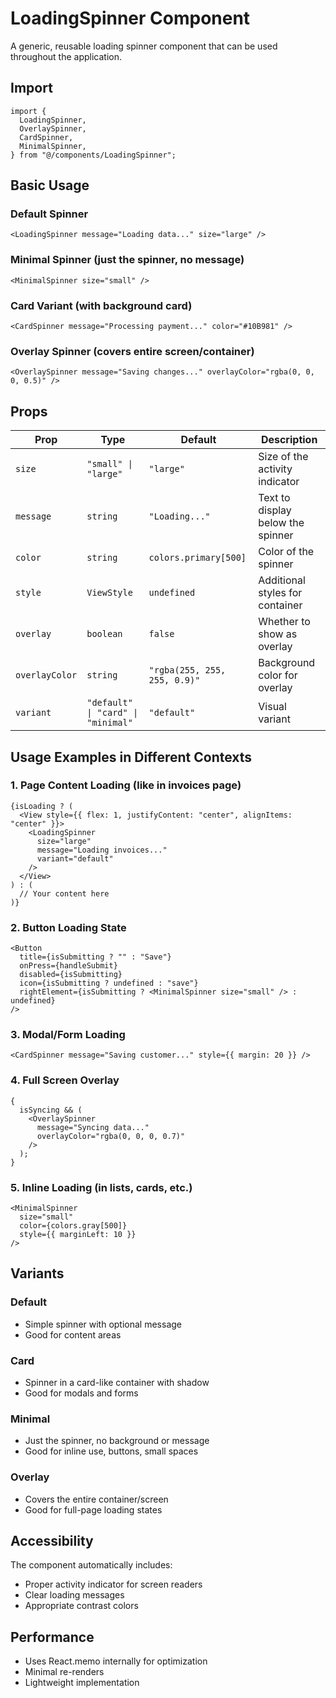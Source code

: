 # LoadingSpinner Component

A generic, reusable loading spinner component that can be used throughout the application.

## Import

```tsx
import {
  LoadingSpinner,
  OverlaySpinner,
  CardSpinner,
  MinimalSpinner,
} from "@/components/LoadingSpinner";
```

## Basic Usage

### Default Spinner

```tsx
<LoadingSpinner message="Loading data..." size="large" />
```

### Minimal Spinner (just the spinner, no message)

```tsx
<MinimalSpinner size="small" />
```

### Card Variant (with background card)

```tsx
<CardSpinner message="Processing payment..." color="#10B981" />
```

### Overlay Spinner (covers entire screen/container)

```tsx
<OverlaySpinner message="Saving changes..." overlayColor="rgba(0, 0, 0, 0.5)" />
```

## Props

| Prop           | Type                               | Default                      | Description                       |
| -------------- | ---------------------------------- | ---------------------------- | --------------------------------- |
| `size`         | `"small" \| "large"`               | `"large"`                    | Size of the activity indicator    |
| `message`      | `string`                           | `"Loading..."`               | Text to display below the spinner |
| `color`        | `string`                           | `colors.primary[500]`        | Color of the spinner              |
| `style`        | `ViewStyle`                        | `undefined`                  | Additional styles for container   |
| `overlay`      | `boolean`                          | `false`                      | Whether to show as overlay        |
| `overlayColor` | `string`                           | `"rgba(255, 255, 255, 0.9)"` | Background color for overlay      |
| `variant`      | `"default" \| "card" \| "minimal"` | `"default"`                  | Visual variant                    |

## Usage Examples in Different Contexts

### 1. Page Content Loading (like in invoices page)

```tsx
{isLoading ? (
  <View style={{ flex: 1, justifyContent: "center", alignItems: "center" }}>
    <LoadingSpinner
      size="large"
      message="Loading invoices..."
      variant="default"
    />
  </View>
) : (
  // Your content here
)}
```

### 2. Button Loading State

```tsx
<Button
  title={isSubmitting ? "" : "Save"}
  onPress={handleSubmit}
  disabled={isSubmitting}
  icon={isSubmitting ? undefined : "save"}
  rightElement={isSubmitting ? <MinimalSpinner size="small" /> : undefined}
/>
```

### 3. Modal/Form Loading

```tsx
<CardSpinner message="Saving customer..." style={{ margin: 20 }} />
```

### 4. Full Screen Overlay

```tsx
{
  isSyncing && (
    <OverlaySpinner
      message="Syncing data..."
      overlayColor="rgba(0, 0, 0, 0.7)"
    />
  );
}
```

### 5. Inline Loading (in lists, cards, etc.)

```tsx
<MinimalSpinner
  size="small"
  color={colors.gray[500]}
  style={{ marginLeft: 10 }}
/>
```

## Variants

### Default

- Simple spinner with optional message
- Good for content areas

### Card

- Spinner in a card-like container with shadow
- Good for modals and forms

### Minimal

- Just the spinner, no background or message
- Good for inline use, buttons, small spaces

### Overlay

- Covers the entire container/screen
- Good for full-page loading states

## Accessibility

The component automatically includes:

- Proper activity indicator for screen readers
- Clear loading messages
- Appropriate contrast colors

## Performance

- Uses React.memo internally for optimization
- Minimal re-renders
- Lightweight implementation
